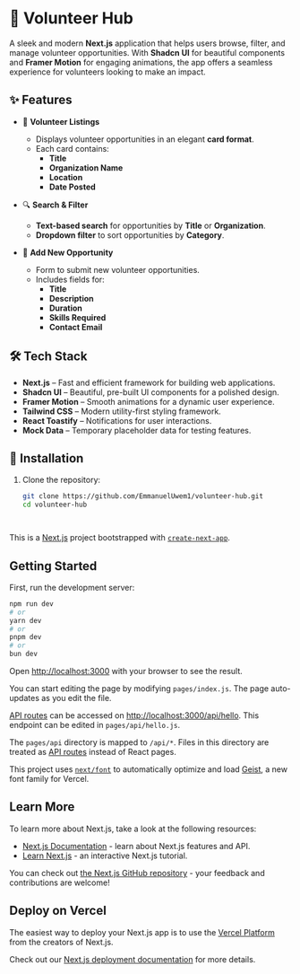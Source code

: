 # 🚀 Volunteer Hub

A sleek and modern **Next.js** application that helps users browse, filter, and manage volunteer opportunities. With **Shadcn UI** for beautiful components and **Framer Motion** for engaging animations, the app offers a seamless experience for volunteers looking to make an impact.

## ✨ Features

- 📌 **Volunteer Listings**  
  - Displays volunteer opportunities in an elegant **card format**.
  - Each card contains:
    - **Title**
    - **Organization Name**
    - **Location**
    - **Date Posted**

- 🔍 **Search & Filter**  
  - **Text-based search** for opportunities by **Title** or **Organization**.
  - **Dropdown filter** to sort opportunities by **Category**.

- 📝 **Add New Opportunity**  
  - Form to submit new volunteer opportunities.
  - Includes fields for:
    - **Title**
    - **Description**
    - **Duration**
    - **Skills Required**
    - **Contact Email**

## 🛠 Tech Stack

- **Next.js** – Fast and efficient framework for building web applications.
- **Shadcn UI** – Beautiful, pre-built UI components for a polished design.
- **Framer Motion** – Smooth animations for a dynamic user experience.
- **Tailwind CSS** – Modern utility-first styling framework.
- **React Toastify** – Notifications for user interactions.
- **Mock Data** – Temporary placeholder data for testing features.

## 🚀 Installation

1. Clone the repository:
   ```sh
   git clone https://github.com/EmmanuelUwem1/volunteer-hub.git
   cd volunteer-hub




This is a [Next.js](https://nextjs.org) project bootstrapped with [`create-next-app`](https://nextjs.org/docs/pages/api-reference/create-next-app).

## Getting Started

First, run the development server:

```bash
npm run dev
# or
yarn dev
# or
pnpm dev
# or
bun dev
```

Open [http://localhost:3000](http://localhost:3000) with your browser to see the result.

You can start editing the page by modifying `pages/index.js`. The page auto-updates as you edit the file.

[API routes](https://nextjs.org/docs/pages/building-your-application/routing/api-routes) can be accessed on [http://localhost:3000/api/hello](http://localhost:3000/api/hello). This endpoint can be edited in `pages/api/hello.js`.

The `pages/api` directory is mapped to `/api/*`. Files in this directory are treated as [API routes](https://nextjs.org/docs/pages/building-your-application/routing/api-routes) instead of React pages.

This project uses [`next/font`](https://nextjs.org/docs/pages/building-your-application/optimizing/fonts) to automatically optimize and load [Geist](https://vercel.com/font), a new font family for Vercel.

## Learn More

To learn more about Next.js, take a look at the following resources:

- [Next.js Documentation](https://nextjs.org/docs) - learn about Next.js features and API.
- [Learn Next.js](https://nextjs.org/learn-pages-router) - an interactive Next.js tutorial.

You can check out [the Next.js GitHub repository](https://github.com/vercel/next.js) - your feedback and contributions are welcome!

## Deploy on Vercel

The easiest way to deploy your Next.js app is to use the [Vercel Platform](https://vercel.com/new?utm_medium=default-template&filter=next.js&utm_source=create-next-app&utm_campaign=create-next-app-readme) from the creators of Next.js.

Check out our [Next.js deployment documentation](https://nextjs.org/docs/pages/building-your-application/deploying) for more details.

